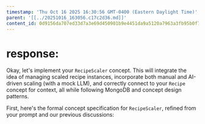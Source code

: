 ```yaml
---
timestamp: 'Thu Oct 16 2025 16:30:56 GMT-0400 (Eastern Daylight Time)'
parent: '[[../20251016_163056.c17c2d36.md]]'
content_id: 0d9156da707ed33d7a3e69d450901b9e4451da9a5120a7963a3fb95b0f77d26f
---
```


# response:

Okay, let's implement your `RecipeScaler` concept. This will integrate the idea of managing scaled recipe instances, incorporate both manual and AI-driven scaling (with a mock LLM), and correctly connect to your `Recipe` concept for context, all while following MongoDB and concept design patterns.

First, here's the formal concept specification for `RecipeScaler`, refined from your prompt and our previous discussions:

